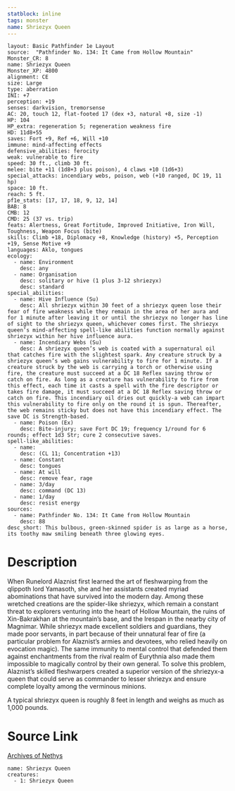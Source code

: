 ```yaml
---
statblock: inline
tags: monster
name: Shriezyx Queen
---
```

```statblock
layout: Basic Pathfinder 1e Layout
source:  "Pathfinder No. 134: It Came from Hollow Mountain"
Monster_CR: 8
name: Shriezyx Queen
Monster_XP: 4800
alignment: CE
size: Large
type: aberration
INI: +7
perception: +19
senses: darkvision, tremorsense
AC: 20, touch 12, flat-footed 17 (dex +3, natural +8, size -1)
HP: 104
HP_extra: regeneration 5; regeneration weakness fire
HD: 11d8+55
saves: Fort +9, Ref +6, Will +10
immune: mind-affecting effects
defensive_abilities: ferocity
weak: vulnerable to fire
speed: 30 ft., climb 30 ft.
melee: bite +11 (1d8+3 plus poison), 4 claws +10 (1d6+3)
special_attacks: incendiary webs, poison, web (+10 ranged, DC 19, 11 hp)
space: 10 ft.
reach: 5 ft.
pf1e_stats: [17, 17, 18, 9, 12, 14]
BAB: 8
CMB: 12
CMD: 25 (37 vs. trip)
feats: Alertness, Great Fortitude, Improved Initiative, Iron Will, Toughness, Weapon Focus (bite)
skills: Climb +18, Diplomacy +8, Knowledge (history) +5, Perception +19, Sense Motive +9
languages: Aklo, tongues
ecology:
  - name: Environment
    desc: any
  - name: Organisation
    desc: solitary or hive (1 plus 3-12 shriezyx)
    desc: standard
special_abilities:
  - name: Hive Influence (Su)
    desc: All shriezyx within 30 feet of a shriezyx queen lose their fear of fire weakness while they remain in the area of her aura and for 1 minute after leaving it or until the shriezyx no longer has line of sight to the shriezyx queen, whichever comes first. The shriezyx queen’s mind-affecting spell-like abilities function normally against shriezyx within her hive influence aura.
  - name: Incendiary Webs (Su)
    desc: A shriezyx queen’s web is coated with a supernatural oil that catches fire with the slightest spark. Any creature struck by a shriezyx queen’s web gains vulnerability to fire for 1 minute. If a creature struck by the web is carrying a torch or otherwise using fire, the creature must succeed at a DC 18 Reflex saving throw or catch on fire. As long as a creature has vulnerability to fire from this effect, each time it casts a spell with the fire descriptor or takes fire damage, it must succeed at a DC 18 Reflex saving throw or catch on fire. This incendiary oil dries out quickly-a web can impart this vulnerability to fire only on the round it is spun. Thereafter, the web remains sticky but does not have this incendiary effect. The save DC is Strength-based.
  - name: Poison (Ex)
    desc: Bite-injury; save Fort DC 19; frequency 1/round for 6 rounds; effect 1d3 Str; cure 2 consecutive saves.
spell-like_abilities:
  - name:
    desc: (CL 11; Concentration +13)
  - name: Constant
    desc: tongues
  - name: At will
    desc: remove fear, rage
  - name: 3/day
    desc: command (DC 13)
  - name: 1/day
    desc: resist energy
sources:
  - name: Pathfinder No. 134: It Came from Hollow Mountain
    desc: 88
desc_short: This bulbous, green-skinned spider is as large as a horse, its toothy maw smiling beneath three glowing eyes.
```
# Description
When Runelord Alaznist first learned the art of fleshwarping from the qlippoth lord Yamasoth, she and her assistants created myriad abominations that have survived into the modern day. Among these wretched creations are the spider-like shriezyx, which remain a constant threat to explorers venturing into the heart of Hollow Mountain, the ruins of Xin-Bakrakhan at the mountain’s base, and the Irespan in the nearby city of Magnimar. While shriezyx made excellent soldiers and guardians, they made poor servants, in part because of their unnatural fear of fire (a particular problem for Alaznist’s armies and devotees, who relied heavily on evocation magic). The same immunity to mental control that defended them against enchantments from the rival realm of Eurythnia also made them impossible to magically control by their own general. To solve this problem, Alaznist’s skilled fleshwarpers created a superior version of the shriezyx-a queen that could serve as commander to lesser shriezyx and ensure complete loyalty among the verminous minions.

 A typical shriezyx queen is roughly 8 feet in length and weighs as much as 1,000 pounds.
# Source Link
[Archives of Nethys](https://aonprd.com/MonsterDisplay.aspx?ItemName=Shriezyx%20Queen)
```encounter-table
name: Shriezyx Queen
creatures:
  - 1: Shriezyx Queen
```
